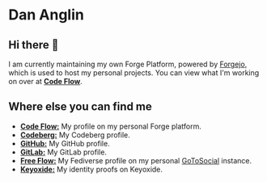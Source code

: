# Dan Anglin

## Hi there 👋

I am currently maintaining my own Forge Platform, powered by [Forgejo](https://forgejo.org/), which is used to host my personal projects.
You can view what I'm working on over at [**Code Flow**](https://codeflow.dananglin.me.uk/explore/repos).

## Where else you can find me

- [**Code Flow:**](https://codeflow.dananglin.me.uk/dananglin) My profile on my personal Forge platform.
- [**Codeberg:**](https://codeberg.org/dananglin) My Codeberg profile.
- [**GitHub:**](https://github.com/dananglin) My GitHub profile.
- [**GitLab:**](https://gitlab.com/dananglin) My GitLab profile.
- [**Free Flow:**](https://freeflow.dananglin.me.uk/@dan) My Fediverse profile on my personal [GoToSocial](https://docs.gotosocial.org/en/latest/) instance.
- [**Keyoxide:**](https://keyoxide.org/3A8B819A5E8795D75FDFF360B135D610070D4526) My identity proofs on Keyoxide.
